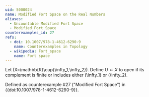 ```yaml
---
uid: S000024
name: Modified Fort Space on the Real Numbers
aliases:
  - Uncountable Modified Fort Space
  - Modified Fort Space
counterexamples_id: 27
refs:
  - doi: 10.1007/978-1-4612-6290-9 
    name: Counterexamples in Topology
  - wikipedia: Fort_space
    name: Fort space
---
```

Let \(X=\mathbb{R}\cup\{\infty_1,\infty_2\}\).
Define $U \subset X$ to open if its complement is finite or includes
either \(\infty_1\) or \(\infty_2\).

Defined as counterexample #27 ("Modified Fort Space")
in {{doi:10.1007/978-1-4612-6290-9}}.
